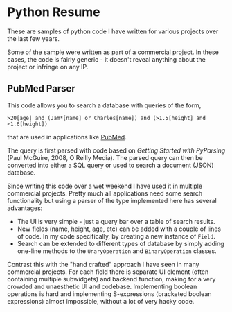 # Python Resume
These are samples of python code I have written for various projects over the last few years.

Some of the sample were written as part of a commercial project. In these cases, the code
is fairly generic - it doesn't reveal anything about the project or infringe on any IP.

## PubMed Parser

This code allows you to search a database with queries of the form,
```  
>20[age] and (Jam*[name] or Charles[name]) and (>1.5[height] and <1.6[height])
```
that are used in applications like [PubMed](https://pubmed.ncbi.nlm.nih.gov).

The query is first parsed with code based on *Getting Started with PyParsing* (Paul McGuire, 2008, O'Reilly Media). The parsed query can then be converted into either a SQL query or used to search a document (JSON) database.

Since writing this code over a wet weekend I have used it in multiple commercial projects. Pretty much all applications need some search functionality but using a parser of the type implemented here has several advantages:

- The UI is very simple - just a query bar over a table of search results.
- New fields (name, height, age, etc) can be added with a couple of lines of code. In my code specifically, by creating a new instance of `Field`.
- Search can be extended to different types of database by simply adding one-line methods to the `UnaryOperation` and `BinaryOperation` classes.

Contrast this with the "hand crafted" approach I have seen in many commercial projects.
For each field there is separate UI element (often containing multiple subwidgets) and backend function, making for a very crowded and unaesthetic UI and codebase. Implementing boolean operations is hard and implementing S-expressions (bracketed boolean expressions) almost impossible, without a lot of very hacky code.





